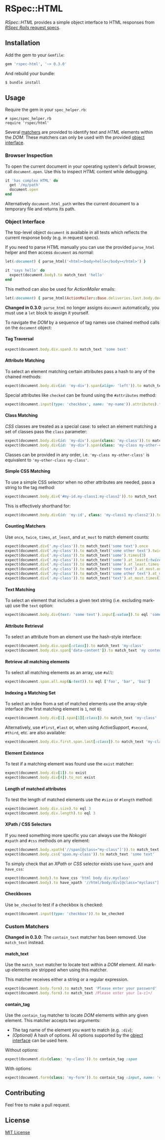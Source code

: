 # RSpec::HTML

_RSpec::HTML_ provides a simple object interface to HTML responses from [_RSpec Rails_ request specs](https://relishapp.com/rspec/rspec-rails/docs/request-specs/request-spec).

## Installation

Add the gem to your `Gemfile`:

```ruby
gem 'rspec-html', '~> 0.3.0'
```

And rebuild your bundle:

```bash
$ bundle install
```

## Usage

Require the gem in your `spec_helper.rb`:

```
# spec/spec_helper.rb
require 'rspec/html'
```

Several [matchers](#matchers) are provided to identify text and _HTML_ elements within the _DOM_. These matchers can only be used with the provided [object interface](#object-interface).

### Browser Inspection

To open the current document in your operating system's default browser, call `document.open`. Use this to inspect _HTML_ content while debugging.

```ruby
it 'has complex HTML' do
  get '/my/path'
  document.open
end
```

Alternatively `document.html_path` writes the current document to a temporary file and returns its path.

### Object Interface
<a name="object-interface"></a>

The top-level object `document` is available in all tests which reflects the current response body (e.g. in request specs).

If you need to parse _HTML_ manually you can use the provided `parse_html` helper and then access `document` as normal:

```ruby
let(:document) { parse_html('<html><body>hello</body></html>') }

it 'says hello' do
  expect(document.body).to match_text 'hello'
end
```

This method can also be used for _ActionMailer_ emails:
```ruby
let(:document) { parse_html(ActionMailer::Base.deliveries.last.body.decoded) }
```

**Changed in 0.3.0**: `parse_html` no longer assigns `document` automatically, you must use a `let` block to assign it yourself.

To navigate the _DOM_ by a sequence of tag names use chained method calls on the `document` object:

#### Tag Traversal
```ruby
expect(document.body.div.span).to match_text 'some text'
```

#### Attribute Matching
To select an element matching certain attributes pass a hash to any of the chained methods:
```ruby
expect(document.body.div(id: 'my-div').span(align: 'left')).to match_text 'some text'
```

Special attributes like `checked` can be found using the `#attributes` method:
```ruby
expect(document.input(type: 'checkbox', name: 'my-name')).attributes).to include 'checked'
```

#### Class Matching
_CSS_ classes are treated as a special case: to select an element matching a set of classes pass the `class` parameter:
```ruby
expect(document.body.div(id: 'my-div').span(class: 'my-class')).to match_text 'some text'
expect(document.body.div(id: 'my-div').span(class: 'my-class my-other-class')).to match_text 'some text'
```

Classes can be provided in any order, i.e. `'my-class my-other-class'` is equivalent to `'my-other-class my-class'`.

#### Simple CSS Matching
To use a simple CSS selector when no other attributes are needed, pass a string to the tag method:
```ruby
expect(document.body.div('#my-id.my-class1.my-class2')).to match_text 'some text'
```

This is effectively shorthand for:
```ruby
expect(document.body.div(id: 'my-id', class: 'my-class1 my-class2')).to match_text 'some text'
```

#### Counting Matchers
Use `once`, `twice`, `times`, `at_least`, and `at_most` to match element counts:
```ruby
expect(document.div('.my-class')).to match_text('some text').once
expect(document.div('.my-class')).to match_text('some other text').twice
expect(document.div('.my-class')).to match_text('some').times(3)
expect(document.div('.my-class')).to match_text('some').at_least(:twice)
expect(document.div('.my-class')).to match_text('some').at_least.times(3)
expect(document.div('.my-class')).to match_text('some text').at_most.once
expect(document.div('.my-class')).to match_text('some other text').at_most.twice
expect(document.div('.my-class')).to match_text('text').at_most.times(3)
```

#### Text Matching
To select an element that includes a given text string (i.e. excluding mark-up) use the `text` option:
```ruby
expect(document.body.div(text: 'some text').input[:value]).to eql 'some-value'
```

#### Attribute Retrieval
To select an attribute from an element use the hash-style interface:
```ruby
expect(document.body.div.span[:class]).to match_text 'my-class'
expect(document.body.div.span['data-content']).to match_text 'my content'
```

#### Retrieve all matching elements
To select all matching elements as an array, use `#all`:
```ruby
expect(document.span.all.map(&:text)).to eql ['foo', 'bar', 'baz']
```

#### Indexing a Matching Set
To select an index from a set of matched elements use the array-style interface (the first matching element is `1`, not `0`):
```ruby
expect(document.body.div[1].span[1][:class]).to match_text 'my-class'
```

Alternatively, use `#first`, `#last` or, when using _ActiveSupport_, `#second`, `#third`, etc. are also available:

```ruby
expect(document.body.div.first.span.last[:class]).to match_text 'my-class'
```


#### Element Existence
To test if a matching element was found use the `exist` matcher:
```ruby
expect(document.body.div[1]).to exist
expect(document.body.div[4]).to_not exist
```

#### Length of matched attributes
To test the length of matched elements use the `#size` or `#length` method:
```ruby
expect(document.body.div.size).to eql 3
expect(document.body.div.length).to eql 3
```

#### XPath / CSS Selectors
If you need something more specific you can always use the _Nokogiri_ `#xpath` and `#css` methods on any element:
```ruby
expect(document.body.xpath('//span[@class="my-class"]')).to match_text 'some text'
expect(document.body.css('span.my-class')).to match_text 'some text'
```

To simply check that an _XPath_ or _CSS_ selector exists use `have_xpath` and `have_css`:
```ruby
expect(document.body).to have_css 'html body div.myclass'
expect(document.body).to have_xpath '//html/body/div[@class="myclass"]'
```

#### Checkboxes

Use `be_checked` to test if a checkbox is checked:
```ruby
expect(document.input(type: 'checkbox')).to be_checked
```

### Custom Matchers
<a name="matchers"></a>

**Changed in 0.3.0**: The `contain_text` matcher has been removed. Use `match_text` instead.

#### match_text

Use the `match_text` matcher to locate text within a _DOM_ element. All mark-up elements are stripped when using this matcher.

This matcher receives either a string or a regular expression.

```ruby
expect(document.body.form).to match_text 'Please enter your password'
expect(document.body.form).to match_text /Please enter your [a-z]+/
```

#### contain_tag

Use the `contain_tag` matcher to locate _DOM_ elements within any given element. This matcher accepts two arguments:

* The tag name of the element you want to match (e.g. `:div`);
* _(Optional)_ A hash of options. All options supported by the [object interface](#object-interface) can be used here.

Without options:
```ruby
expect(document.div(class: 'my-class')).to contain_tag :span
```

With options:
```ruby
expect(document.form(class: 'my-form')).to contain_tag :input, name: 'email', class: 'email-input'
```

## Contributing

Feel free to make a pull request.

## License

[MIT License](LICENSE)
